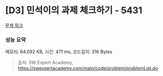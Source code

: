 # [D3] 민석이의 과제 체크하기 - 5431 

[문제 링크](https://swexpertacademy.com/main/code/problem/problemDetail.do?contestProbId=AWVl3rWKDBYDFAXm) 

### 성능 요약

메모리: 64,092 KB, 시간: 471 ms, 코드길이: 316 Bytes



> 출처: SW Expert Academy, https://swexpertacademy.com/main/code/problem/problemList.do